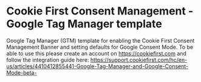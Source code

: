 # Cookie First Consent Management - Google Tag Manager template
Google Tag Manager (GTM) template for enabling the Cookie First Consent Management Banner and setting defaults for Google Consent Mode.
To be able to use this please create an account on https://cookiefirst.com and follow the integration guide here: https://support.cookiefirst.com/hc/en-us/articles/4410412855441-Google-Tag-Manager-and-Google-Consent-Mode-beta-
